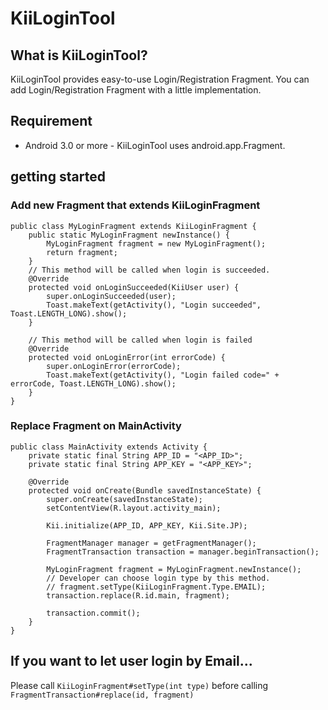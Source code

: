 # KiiLoginTool
## What is KiiLoginTool?
KiiLoginTool provides easy-to-use Login/Registration Fragment. You can add Login/Registration Fragment with a little implementation.  

## Requirement
* Android 3.0 or more - KiiLoginTool uses android.app.Fragment.

## getting started
### Add new Fragment that extends KiiLoginFragment
    public class MyLoginFragment extends KiiLoginFragment {
        public static MyLoginFragment newInstance() {
            MyLoginFragment fragment = new MyLoginFragment();
            return fragment;
        }
        // This method will be called when login is succeeded.
        @Override
        protected void onLoginSucceeded(KiiUser user) {
            super.onLoginSucceeded(user);
            Toast.makeText(getActivity(), "Login succeeded", Toast.LENGTH_LONG).show();
        }
    
        // This method will be called when login is failed
        @Override
        protected void onLoginError(int errorCode) {
            super.onLoginError(errorCode);
            Toast.makeText(getActivity(), "Login failed code=" + errorCode, Toast.LENGTH_LONG).show();
        }
    }

### Replace Fragment on MainActivity
    public class MainActivity extends Activity {
        private static final String APP_ID = "<APP_ID>";
        private static final String APP_KEY = "<APP_KEY>";

        @Override
        protected void onCreate(Bundle savedInstanceState) {
            super.onCreate(savedInstanceState);
            setContentView(R.layout.activity_main);

            Kii.initialize(APP_ID, APP_KEY, Kii.Site.JP);

            FragmentManager manager = getFragmentManager();
            FragmentTransaction transaction = manager.beginTransaction();

            MyLoginFragment fragment = MyLoginFragment.newInstance();
            // Developer can choose login type by this method.
            // fragment.setType(KiiLoginFragment.Type.EMAIL);
            transaction.replace(R.id.main, fragment);
    
            transaction.commit();
        }
    }

## If you want to let user login by Email...
Please call `KiiLoginFragment#setType(int type)` before calling `FragmentTransaction#replace(id, fragment)`